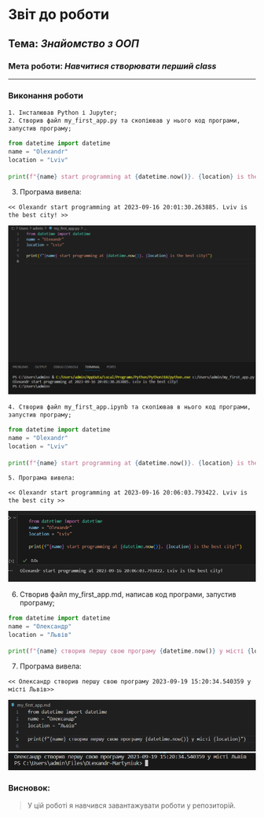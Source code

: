 # Звіт до роботи
## Тема: _Знайомство з ООП_
### Мета роботи: _Навчитися створювати перший class_
---
### Виконання роботи
    1. Інсталював Python і Jupyter;
    2. Створив файл my_first_app.py та скопіював у нього код програми, запустив програму;
```python
from datetime import datetime
name = "Olexandr"
location = "Lviv"

print(f"{name} start programming at {datetime.now()}. {location} is the best city!")
```
   3. Програма вивела:
```text
<< Olexandr start programming at 2023-09-16 20:01:30.263885. Lviv is the best city! >>
```
![Image alt](https://github.com/OLexandr-Martyniuk/OLexandr-Martyniuk/raw/main/1_lab/1.png)

    4. Створив файл my_first_app.ipynb та скопіював в нього код програми, запустив програму;
```python
from datetime import datetime
name = "Olexandr"
location = "Lviv"

print(f"{name} start programming at {datetime.now()}. {location} is the best city!")
```
    5. Програма вивела:
```text
<< Olexandr start programming at 2023-09-16 20:06:03.793422. Lviv is the best city >>
```
![Image alt](https://github.com/OLexandr-Martyniuk/OLexandr-Martyniuk/raw/main/1_lab/2.png)

   6. Створив файл my_first_app.md, написав код програми, запустив програму;
```python
from datetime import datetime
name = "Олександр"
location = "Львів"

print(f"{name} створив першу свою програму {datetime.now()} у місті {location}")
```
 7. Програма вивела:
```text
<< Олександр створив першу свою програму 2023-09-19 15:20:34.540359 у місті Львів>>
```
![Image alt](https://github.com/OLexandr-Martyniuk/OLexandr-Martyniuk/raw/main/1_lab/3.png)
![Image alt](https://github.com/OLexandr-Martyniuk/OLexandr-Martyniuk/raw/main/1_lab/4.png)
### Висновок: 
> У цій роботі я навчився завантажувати роботи у репозиторій.
